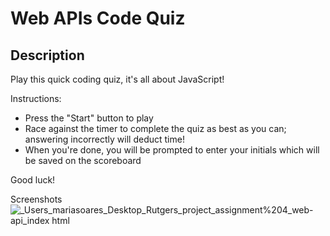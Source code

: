 # Web APIs Code Quiz

## Description

Play this quick coding quiz, it's all about JavaScript!

Instructions:
- Press the "Start" button to play 
- Race against the timer to complete the quiz as best as you can; answering incorrectly will deduct time!
- When you're done, you will be prompted to enter your initials which will be saved on the scoreboard

Good luck! 

Screenshots
![_Users_mariasoares_Desktop_Rutgers_project_assignment%204_web-api_index html](https://user-images.githubusercontent.com/82120954/126057470-122af57f-9f75-409e-8158-c6bbe407ffb7.png)
